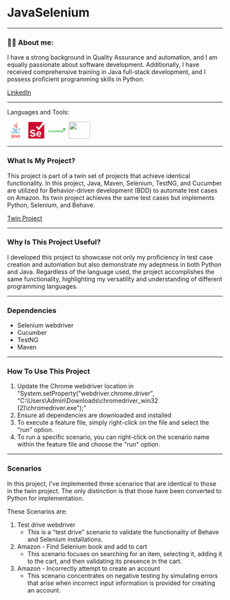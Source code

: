 ﻿# JavaSelenium
---
### :man_technologist: About me:
I have a strong background in Quality Assurance and automation, and I am equally passionate about software development. Additionally, I have received comprehensive training in Java full-stack development, and I possess proficient programming skills in Python.

[LinkedIn](https://www.linkedin.com/in/noah-schlaupitz-786a04195/)

---
Languages and Tools:
<div>
  <img src="https://github.com/devicons/devicon/blob/master/icons/java/java-original-wordmark.svg" width="40" height="40"/>&nbsp;
  <img src="https://github.com/devicons/devicon/blob/master/icons/selenium/selenium-original.svg" width="40" height="40"/>&nbsp;
  <img src="https://github.com/devicons/devicon/blob/master/icons/cucumber/cucumber-plain-wordmark.svg" width="40" height="40"/>&nbsp;
  <img src="https://upload.wikimedia.org/wikipedia/commons/5/52/Apache_Maven_logo.svg" width="50" height="40"/>&nbsp;
</div>

---
### What Is My Project?
This project is part of a twin set of projects that achieve identical functionality. In this project, Java, Maven, Selenium, TestNG, and Cucumber are utilized for Behavior-driven development (BDD) to automate test cases on Amazon. Its twin project achieves the same test cases but implements Python, Selenium, and Behave.

[Twin Project](https://github.com/Noahns1/JavaPython)

---
### Why Is This Project Useful?
I developed this project to showcase not only my proficiency in test case creation and automation but also demonstrate my adeptness in both Python and Java. Regardless of the language used, the project accomplishes the same functionality, highlighting my versatility and understanding of different programming languages.

---
### Dependencies
- Selenium webdriver
- Cucumber
- TestNG
- Maven

---
### How To Use This Project

1. Update the Chrome webdriver location in "System.setProperty("webdriver.chrome.driver", "C:\\Users\\Admin\\Downloads\\chromedriver_win32 (2)\\chromedriver.exe");"
2. Ensure all dependencies are downloaded and installed
3. To execute a feature file, simply right-click on the file and select the "run" option.
4. To run a specific scenario, you can right-click on the scenario name within the feature file and choose the "run" option.

---
### Scenarios
In this project, I've implemented three scenarios that are identical to those in the twin project. The only distinction is that those have been converted to Python for implementation.

These Scenarios are:

1. Test drive webdriver
     - This is a "test drive" scenario to validate the functionality of Behave and Selenium installations.
2. Amazon - Find Selenium book and add to cart
     - This scenario focuses on searching for an item, selecting it, adding it to the cart, and then validating its presence in the cart.
3. Amazon - Incorrectly attempt to create an account
     - This scenario concentrates on negative testing by simulating errors that arise when incorrect input information is provided for creating an account.
